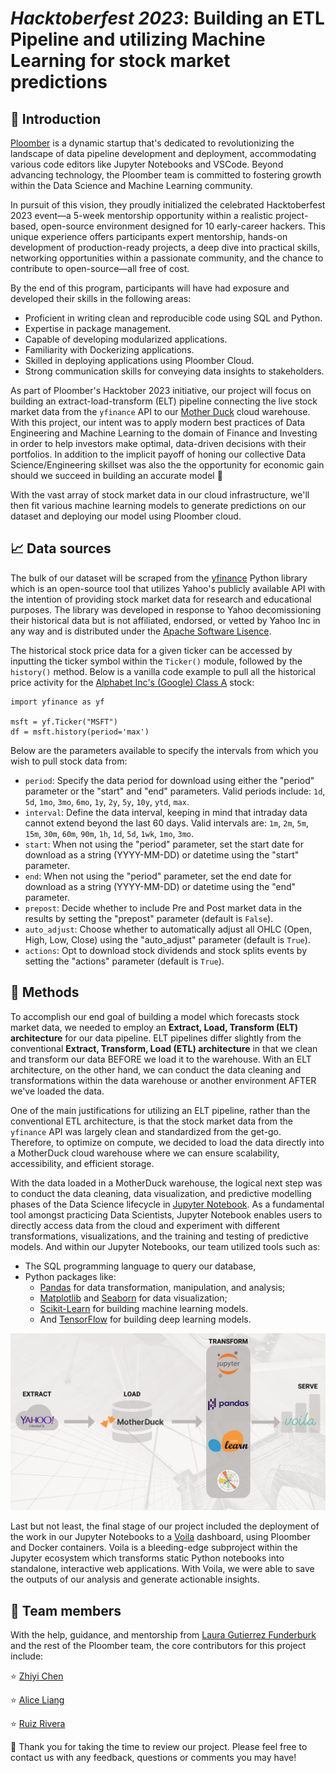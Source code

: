 # *Hacktoberfest 2023*: Building an ETL Pipeline and utilizing Machine Learning for stock market predictions


## :jack_o_lantern: Introduction

[Ploomber](https://ploomber.io/) is a dynamic startup that's dedicated to revolutionizing the landscape of data pipeline development and deployment, accommodating various code editors like Jupyter Notebooks and VSCode. Beyond advancing technology, the Ploomber team is committed to fostering growth within the Data Science and Machine Learning community. 

In pursuit of this vision, they proudly initialized the celebrated Hacktoberfest 2023 event—a 5-week mentorship opportunity within a realistic project-based, open-source environment designed for 10 early-career hackers. This unique experience offers participants expert mentorship, hands-on development of production-ready projects, a deep dive into practical skills, networking opportunities within a passionate community, and the chance to contribute to open-source—all free of cost.

By the end of this program, participants will have had exposure and developed their skills in the following areas:
- Proficient in writing clean and reproducible code using SQL and Python.
- Expertise in package management.
- Capable of developing modularized applications.
- Familiarity with Dockerizing applications.
- Skilled in deploying applications using Ploomber Cloud.
- Strong communication skills for conveying data insights to stakeholders.


As part of Ploomber's Hacktober 2023 initiative, our project will focus on building an extract-load-transform (ELT) pipeline connecting the live stock market data from the `yfinance` API to our [Mother Duck](https://motherduck.com/) cloud warehouse. With this project, our intent was to apply modern best practices of Data Engineering and Machine Learning to the domain of Finance and Investing in order to help investors make optimal, data-driven decisions with their portfolios. In addition to the implicit payoff of honing our collective Data Science/Engineering skillset was also the the opportunity for economic gain should we succeed in building an accurate model :money_mouth_face:

With the vast array of stock market data in our cloud infrastructure, we'll then fit various machine learning models to generate predictions on our dataset and deploying our model using Ploomber cloud.

## :chart_with_upwards_trend: Data sources

The bulk of our dataset will be scraped from the [yfinance](https://github.com/ranaroussi/yfinance) Python library which is an open-source tool that utilizes Yahoo's publicly available API with the intention of providing stock market data for research and educational purposes. The library was developed in response to Yahoo decomissioning their historical data but is not affiliated, endorsed, or vetted by Yahoo Inc in any way and is distributed under the [Apache Software Lisence](https://github.com/ranaroussi/yfinance/blob/main/LICENSE.txt).

The historical stock price data for a given ticker can be accessed by inputting the ticker symbol within the `Ticker()` module, followed by the `history()` method. Below is a vanilla code example to pull all the historical price activity for the [Alphabet Inc's (Google) Class A](https://finance.yahoo.com/quote/GOOG/) stock:

```
import yfinance as yf

msft = yf.Ticker("MSFT")
df = msft.history(period='max')
```

Below are the parameters available to specify the intervals from which you wish to pull stock data from:

- `period`: Specify the data period for download using either the "period" parameter or the "start" and "end" parameters. Valid periods include: `1d`, `5d`, `1mo`, `3mo`, `6mo`, `1y`, `2y`, `5y`, `10y`, `ytd`, `max`.
- `interval`: Define the data interval, keeping in mind that intraday data cannot extend beyond the last 60 days. Valid intervals are: `1m`, `2m`, `5m`, `15m`, `30m`, `60m`, `90m`, `1h`, `1d`, `5d`, `1wk`, `1mo`, `3mo`.
- `start`: When not using the "period" parameter, set the start date for download as a string (YYYY-MM-DD) or datetime using the "start" parameter.
- `end`: When not using the "period" parameter, set the end date for download as a string (YYYY-MM-DD) or datetime using the "end" parameter.
- `prepost`: Decide whether to include Pre and Post market data in the results by setting the "prepost" parameter (default is `False`).
- `auto_adjust`: Choose whether to automatically adjust all OHLC (Open, High, Low, Close) using the "auto_adjust" parameter (default is `True`).
- `actions`: Opt to download stock dividends and stock splits events by setting the "actions" parameter (default is `True`).


## :wrench: Methods 

To accomplish our end goal of building a model which forecasts stock market data, we needed to employ an **Extract, Load, Transform (ELT) architecture** for our data pipeline. ELT pipelines differ slightly from the conventional **Extract, Transform, Load (ETL) architecture** in that we clean and transform our data BEFORE we load it to the warehouse. With an ELT architecture, on the other hand, we can conduct the data cleaning and transformations within the data warehouse or another environment AFTER we've loaded the data. 

One of the main justifications for utilizing an ELT pipeline, rather than the conventional ETL architecture, is that the stock market data from the `yfinance` API was largely clean and standardized from the get-go. Therefore, to optimize on compute, we decided to load the data directly into a MotherDuck cloud warehouse where we can ensure scalability, accessibility, and efficient storage.

With the data loaded in a MotherDuck warehouse, the logical next step was to conduct the data cleaning, data visualization, and predictive modelling phases of the Data Science lifecycle in [Jupyter Notebook](https://jupyter.org/). As a fundamental tool amongst practicing Data Scientists, Jupyter Notebook enables users to directly access data from the cloud and experiment with different transformations, visualizations, and the training and testing of predictive models. And within our Jupyter Notebooks, our team utilized tools such as:

* The SQL programming language to query our database, 
* Python packages like:
    * [Pandas](https://pandas.pydata.org/) for data transformation, manipulation, and analysis;
    * [Matplotlib](https://matplotlib.org/stable/) and [Seaborn](https://seaborn.pydata.org/) for data visualization;
    * [Scikit-Learn](https://scikit-learn.org/stable/index.html#) for building machine learning models.
    * And [TensorFlow](https://www.tensorflow.org/) for building deep learning models.

<img src="images/elt-pipeline-architecture.png">

Last but not least, the final stage of our project included the deployment of the work in our Jupyter Notebooks to a [Voila](https://voila-dashboards.github.io/) dashboard, using Ploomber and Docker containers. Voila is a bleeding-edge subproject within the Jupyter ecosystem which transforms static Python notebooks into standalone, interactive web applications. With Voila, we were able to save the outputs of our analysis and generate actionable insights.


## :busts_in_silhouette: Team members

With the help, guidance, and mentorship from [Laura Gutierrez Funderburk](https://github.com/lfunderburk) and the rest of the Ploomber team, the core contributors for this project include:

:star: [Zhiyi Chen](https://github.com/zhiyiyi)

:star: [Alice Liang](https://github.com/Aliceliangwk) 

:star: [Ruiz Rivera](https://github.com/vanislekahuna)


:incoming_envelope: Thank you for taking the time to review our project. Please feel free to contact us with any feedback, questions or comments you may have!
